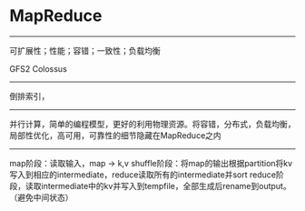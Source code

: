 # MapReduce

-----

可扩展性；性能；容错；一致性；负载均衡

GFS2 Colossus

-----

倒排索引，

-----

并行计算，简单的编程模型，更好的利用物理资源。将容错，分布式，负载均衡，局部性优化，高可用，可靠性的细节隐藏在MapReduce之内

-----

map阶段：读取输入，map -> k,v
shuffle阶段：将map的输出根据partition将kv写入到相应的intermediate，reduce读取所有的intermediate并sort
reduce阶段，读取intermediate中的kv并写入到tempfile，全部生成后rename到output。（避免中间状态）
